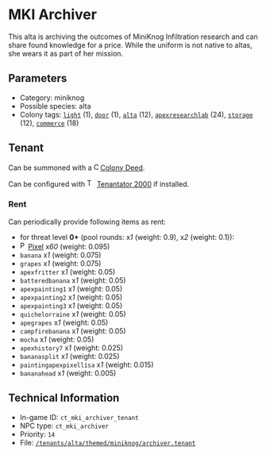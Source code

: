 # MKI Archiver

This alta is archiving the outcomes of MiniKnog Infiltration research and can share found knowledge for a price. While the uniform is not native to altas, she wears it as part of her mission.

## Parameters

- Category: miniknog
- Possible species: alta
- Colony tags: [`light`](https://ceterai.github.io/MyEnternia/Wiki/Tags/Light) (1), [`door`](https://ceterai.github.io/MyEnternia/Wiki/Tags/Door) (1), [`alta`](https://ceterai.github.io/MyEnternia/Wiki/Tags/Alta) (12), [`apexresearchlab`](https://ceterai.github.io/MyEnternia/Wiki/Tags/Apexresearchlab) (24), [`storage`](https://ceterai.github.io/MyEnternia/Wiki/Tags/Storage) (12), [`commerce`](https://ceterai.github.io/MyEnternia/Wiki/Tags/Commerce) (18)

## Tenant

Can be summoned with a <img src="https://starbounder.org/mediawiki/images/9/93/Colony_Deed.gif" alt="Colony Deed icon" width="9.6" height="15"/> [Colony Deed](https://starbounder.org/Colony_Deed).

Can be configured with <img src="https://steamuserimages-a.akamaihd.net/ugc/920304477977773128/D47BB0FD18E520B722C013CEDE14AC017779D44C/" alt="Tenantator 2000 icon" width="16" height="16"/> [Tenantator 2000](https://steamcommunity.com/sharedfiles/filedetails/?id=1405753979) if installed.

### Rent

Can periodically provide following items as rent:

- for threat level **0+** (pool rounds: x*1* (weight: 0.9), x*2* (weight: 0.1)):
- <img src="https://starbounder.org/mediawiki/images/2/21/Pixel.png" alt="Pixel icon" loading="lazy" width="12px" height="16px"/> [Pixel](https://starbounder.org/Pixel) x*60* (weight: 0.095)
- `banana` x*1* (weight: 0.075)
- `grapes` x*1* (weight: 0.075)
- `apexfritter` x*1* (weight: 0.05)
- `batteredbanana` x*1* (weight: 0.05)
- `apexpainting1` x*1* (weight: 0.05)
- `apexpainting2` x*1* (weight: 0.05)
- `apexpainting3` x*1* (weight: 0.05)
- `quichelorraine` x*1* (weight: 0.05)
- `apegrapes` x*1* (weight: 0.05)
- `campfirebanana` x*1* (weight: 0.05)
- `mocha` x*1* (weight: 0.05)
- `apexhistory7` x*1* (weight: 0.025)
- `bananasplit` x*1* (weight: 0.025)
- `paintingapexpixellisa` x*1* (weight: 0.015)
- `bananahead` x*1* (weight: 0.005)

## Technical Information

- In-game ID: `ct_mki_archiver_tenant`
- NPC type: `ct_mki_archiver`
- Priority: `14`
- File: [`/tenants/alta/themed/miniknog/archiver.tenant`](https://github.com/Ceterai/Enternia/blob/main/tenants/alta/themed/miniknog/archiver.tenant)
